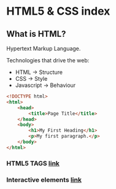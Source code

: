 # HTML5 & CSS index

## What is HTML?

Hypertext Markup Language.  

Technologies that drive the web:  
- HTML -> Structure  
- CSS -> Style  
- Javascript -> Behaviour  

```html
<!DOCTYPE html>
<html>
    <head>
        <title>Page Title</title>
    </head>
    <body>
        <h1>My First Heading</h1>
        <p>My first paragraph.</p>
    </body>
</html>
```

### HTML5 TAGS [link](./tags.md)

### Interactive elements [link](./html/interactive-elements/index.md)